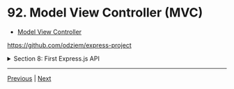 # 92. Model View Controller (MVC)

-   [Model View Controller](https://en.wikipedia.org/wiki/Model%E2%80%93view%E2%80%93controller)

https://github.com/odziem/express-project


<details>
  <summary> Section 8: First Express.js API </summary>

  - [Codebase: express-project](../src/8_express-project/)

</details>

---

[Previous](./91_POST-Requests-in-Express.md) | [Next](./93_Model-View-Controller-in-Express.md)